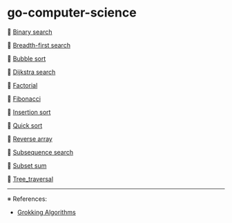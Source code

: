 # go-computer-science

📌 [Binary search](binarysearch)

📌 [Breadth-first search](breadthfirstsearch)

📌 [Bubble sort](bubblesort)

📌 [Dijkstra search](dijkstrasearch)

📌 [Factorial](factorial)

📌 [Fibonacci](fibonacci)

📌 [Insertion sort](insertionsort)

📌 [Quick sort](quicksort)

📌 [Reverse array](reversearray)

📌 [Subsequence search](subsequencesearch)

📌 [Subset sum](subsetsum)

📌 [Tree_traversal](treetraversal)

---
※ References:
- [Grokking Algorithms](https://www.oreilly.com/library/view/grokking-algorithms/9781617292231/)
